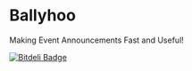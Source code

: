 Ballyhoo
========

Making Event Announcements Fast and Useful!



[![Bitdeli Badge](https://d2weczhvl823v0.cloudfront.net/datacommunitydc/ballyhoo/trend.png)](https://bitdeli.com/free "Bitdeli Badge")

